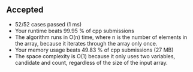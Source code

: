 Accepted
--------

-   52/52 cases passed (1 ms)
-   Your runtime beats 99.95 % of cpp submissions
-   The algorithm runs in O(n) time, where n is the number of elements in the array, because it iterates through the array only once.
-   Your memory usage beats 49.83 % of cpp submissions (27 MB)
-   The space complexity is O(1) because it only uses two variables, candidate and count, regardless of the size of the input array.